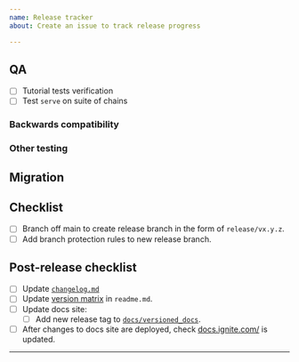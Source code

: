 ```yaml
---
name: Release tracker
about: Create an issue to track release progress

---
```


<!-- < < < < < < < < < < < < < < < < < < < < < < < < < < < < < < < < < ☺ 
v                            ✰  Thanks for opening an issue! ✰    
v    Before smashing the submit button please review the template.
v    Word of caution: poorly thought-out proposals may be rejected 
v                     without deliberation 
☺ > > > > > > > > > > > > > > > > > > > > > > > > > > > > > > > > >  -->

## QA

- [ ] Tutorial tests verification
- [ ] Test `serve` on suite of chains

### Backwards compatibility

<!-- List of tests that need be performed with previous
versions of cli to guarantee that no regression is introduced -->


### Other testing

## Migration 

<!-- Link to migration document -->

## Checklist

<!-- Remove any items that are not applicable. -->

- [ ] Branch off main to create release branch in the form  of `release/vx.y.z`.
- [ ] Add branch protection rules to new release branch.

## Post-release checklist

- [ ] Update [`changelog.md`](https://github.com/ignite/cli/blob/main/changelog.md)
- [ ] Update [version matrix](https://github.com/ignite/cli/blob/main/readme.md) in `readme.md`.
- [ ] Update docs site:
  - [ ] Add new release tag to [`docs/versioned_docs`](https://github.com/ignite/cli/tree/main/docs/versioned_docs).
- [ ] After changes to docs site are deployed, check [docs.ignite.com/](https://docs.ignite.com/) is updated.

____
